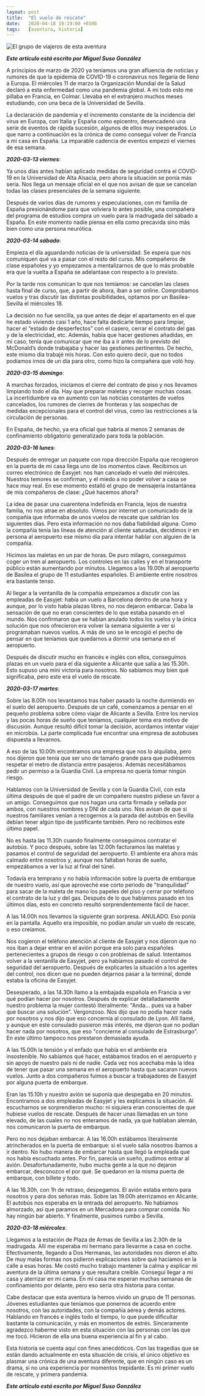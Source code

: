 ```yaml
---
layout: post
title:  "El vuelo de rescate"
date:   2020-04-18 19:19:00 +0100
tags:	[aventura, historia]
---
```


![El grupo de viajeros de esta aventura][grupo]

**_Este artículo está escrito por Miguel Suso González_**

A principios de marzo de 2020 ya teníamos una gran afluencia de noticias y
rumores de que la epidemia de COVID-19 o coronavirus nos llegaría de lleno a
Europa. El miércoles 11 de marzo la Organización Mundial de la Salud declaró a
esta enfermedad como una pandemia global. A mi todo esto me pillaba en Francia,
en Colmar. Llevaba en el extranjero muchos meses estudiando, con una beca de la
Universidad de Sevilla.

<!--more-->

La declaración de pandemia y el incremento constante de la incidencia del virus
en Europa, con Italia y España como epicentro, desencadenó una serie de eventos
de rápida sucesión, algunos de ellos muy inesperados. Lo que narro a
continuación es la crónica de como conseguí volver de Francia a mi casa en
España. La imparable cadencia de eventos empezó el viernes de esa semana.

**_2020-03-13 viernes_**:

Ya unos días antes habían aplicado medidas de seguridad contra el COVID-19 en la
Universidad de Alta Alsacia, pero ahora la situación se ponía más seria. Nos
llega un mensaje oficial en el que nos avisan de que se cancelan todas las
clases presenciales de la semana siguiente.

Después de varios días de rumores y especulaciones, con mi familia de España
presionándome para que volviera lo antes posible, una compañera del programa de
estudios compra un vuelo para la madrugada del sábado a España. En este momento
nadie piensa en ella como precavida sino más bien como una persona neurótica.

**_2020-03-14 sábado_**:

Empieza el día aguardando noticias de la universidad. Se espera que nos
comuniquen qué va a pasar con el resto del curso. Mis compañeros de clase
españoles y yo empezamos a mentalizarnos de que lo más probable era que la
vuelta a España se adelantase con respecto a lo previsto.

Por la tarde nos comunican lo que nos temíamos: se cancelan las clases hasta
final de curso, que, a partir de ahora, iban a ser online. Comprobamos vuelos y
tras discutir las distintas posibilidades, optamos por un Basilea-Sevilla el
miércoles 18.

La decisión no fue sencilla, ya que antes de dejar el apartamento en el que he
estado viviendo casi 1 año, hace falta dedicarle tiempo para limpiar, hacer el
“estado de desperfectos” con el casero, cerrar el contrato del gas y de la
electricidad, etc. Además, había que hacer gestiones añadidas, en mi caso,
tenía que comunicar que me iba a ir antes de lo previsto del McDonald’s donde 
trabajaba y hacer las gestiones pertinentes. De hecho, este mismo día trabajé
mis horas. Con esto quiero decir, que no todos podíamos irnos de un día para
otro, como hizo la compañera que voló hoy.

**_2020-03-15 domingo_**:

A marchas forzados, iniciamos el cierre del contrato de piso y nos llevamos
limpiando todo el día. Hay que preparar maletas y recoger muchas cosas. La
incertidumbre va en aumento con las noticias constantes de vuelos cancelados,
los rumores de cierres de fronteras y las sospechas de medidas excepcionales
para el control del virus, como las restricciones a la circulación de personas.

En España, de hecho, ya era oficial que habría al menos 2 semanas de
confinamiento obligatorio generalizado para toda la población.

**_2020-03-16 lunes_**:

Después de entregar un paquete con ropa dirección España que recogieron en la
puerta de mi casa llega uno de los momentos clave. Recibimos un correo
electrónico de Easyjet: nos han cancelado el vuelo del miércoles. Nuestros
temores se confirman, y el miedo a no poder volver a casa se hace muy real.
En ese momento estalló el grupo de mensajería instantánea de mis compañeros de
clase: ¿Qué hacemos ahora?

La idea de pasar una cuarentena indefinida en Francia, lejos de nuestra
familia, no nos atrae en absoluto. Vimos por internet un comunicado de la
compañía que informaba de unos vuelos de rescate que saldrían los siguientes
días. Pero esta información no nos daba fiabilidad alguna. Como la compañía
tenía las líneas de atención al cliente saturadas, decidimos ir en persona al
aeropuerto ese mismo día para intentar hablar con alguien de la compañía.

Hicimos las maletas en un par de horas. De puro milagro, conseguimos coger un
tren al aeropuerto. Los controles en las calles y en el transporte público
están aumentando por minutos. Llegamos a las 19.00h al aeropuerto de Basilea
el grupo de 11 estudiantes españoles. El ambiente entre nosotros era bastante
tenso.

Al llegar a la ventanilla de la compañía empezamos a discutir con las empleadas
de Easyjet: había un vuelo a Barcelona dentro de una hora y aunque, por lo
visto había plazas libres, no nos dejaron embarcar. Daba la sensación de que no
eran conscientes de lo que estaba pasando en el mundo.
Nos confirmaron que se habían anulado todos los vuelos y la única solución que
nos ofrecieron era volver la semana siguiente a ver si programaban nuevos
vuelos. A más de uno se le encogió el pecho de pensar en que teníamos que
quedarnos a dormir una semana en el aeropuerto.

Después de discutir mucho en francés e inglés con ellos, conseguimos plazas en
un vuelo para el día siguiente a Alicante que salía a las 15.30h. Esto supuso
una mini victoria para nosotros. No sabíamos muy bien qué significaba, pero 
este era el vuelo de rescate.

**_2020-03-17 martes_**:

Sobre las 8.00h nos levantamos tras haber pasado la noche durmiendo en el
suelo del aeropuerto. Después de un café, comenzamos a pensar en el pequeño
problema sobre cómo viajar de Alicante a Sevilla. Entre los nervios y las pocas
horas de sueño que teníamos, cualquier tema era motivo de discusión. Aunque
resultó difícil tomar la decisión, acordamos intentar viajar en microbús. La
parte complicada fue encontrar una empresa de autobuses dispuesta a llevarnos.

A eso de las 10.00h encontramos una empresa que nos lo alquilaba, pero nos
dijeron que tenía que ser uno de tamaño grande para que pudiésemos respetar el
metro de distancia entre pasajeros. Además necesitábamos pedir un permiso a la
Guardia Civil. La empresa no quería tomar ningún riesgo.

Hablamos con la Universidad de Sevilla y con la Guardia Civil, con esta última
después de que el padre de un compañero nuestro pidiese un favor a un amigo.
Conseguimos que nos hagan una carta firmada y sellada por ambos, con nuestros
nombres y DNI de cada uno. Nos avisan de que si nuestros familiares venían a
recogernos a la parada del autobús en Sevilla debían tener algún tipo de
justificante también. Pero no recibimos este último papel.

No es hasta las 11.30h cuando finalmente conseguimos contratar el autobús. Y
poco después, sobre las 12.00h facturamos las maletas y pasamos el control de
seguridad del aeropuerto. El ambiente era ahora más calmado entre nosotros y,
aunque nos faltaban horas de sueño, empezábamos a ver la luz al final del
túnel.

Todavía era temprano y no había información sobre la puerta de embarque de
nuestro vuelo, así que aproveché ese corto periodo de "tranquilidad" para sacar
de la maleta de mano los papeles del piso y cerrar por teléfono el contrato de
la luz y del gas. Después de lo que habíamos pasado en los últimos días, esto
en concreto resultó sorprendentemente fácil de hacer.

A las 14.00h nos llevamos la siguiente gran sorpresa. ANULADO. Eso ponía en la
pantalla. Aquello era imposible, no podían anular un vuelo de rescate, o eso
creíamos.

Nos cogieron el teléfono atención al cliente de Easyjet y nos dijeron que no
nos iban a dejar entrar en el avión porque era solo para españoles
pertenecientes a grupos de riesgo o con problemas de salud. Intentamos volver a
la ventanilla de Easyjet, pero ya habíamos pasado el control de seguridad del
aeropuerto. Después de explicarles la situación a los agentes del control, nos
dicen que no pueden dejarnos pasar a la terminal, donde estaba la oficina de
Easyjet.

Desesperado, a las 14.30h llamo a la embajada española en Francia a ver qué
podían hacer por nosotros. Después de explicar detalladamente nuestro problema
la mujer contestó literalmente: "Anda... pues va a haber que buscar una
solución". Vergonzoso. Nos dijo que no podía hacer nada por nosotros y nos dijo
que eso concernía al consulado de Lyon. Allí llamé, y aunque en este consulado
pusieron más interés, me dijeron que no podían hacer nada por nosotros, que eso
"concierne al consulado de Estrasburgo". En este último tampoco nos prestaron
demasiada ayuda.

A las 15.00h la tensión y el enfado que había en el ambiente era insostenible.
No sabíamos qué hacer, estábamos tirados en el aeropuerto y sin apoyo de
nuestro país ni de nadie. Cada vez nos acechaba más la idea de tener que pasar
una semana en el aeropuerto hasta que sacaran nuevos vuelos. Junto a dos
compañeros fuimos a buscar a trabajadores de Easyjet por alguna puerta de
embarque.

Eran las 15.10h y nuestro avión se suponía que despegaba en 20 minutos.
Encontramos a dos empleadas de Easyjet y les explicamos la situación. Al
escucharnos se sorprendieron mucho: ni siquiera eran conscientes de que
hubiese vuelos de rescate. Después de hacer unas llamadas en un tono elevado,
de las cuales no nos enteramos de nada, ya que hablaban alemán, nos comunicaron
la puerta de embarque.

Pero no nos dejaban embarcar. A las 16.00h estábamos literalmente atrincherados
en la puerta de embarque: si el vuelo salía nosotros íbamos a ir dentro. No
hubo manera de embarcar hasta que llegó la empleada que nos había escuchado
antes. Por fin, parecía un sueño, pudimos entrar al avión.
Desafortunadamente, hubo mucha gente a la que no dejaron embarcar, desconozco
el por qué. Se quedaron en la misma puerta de embarque, con billete y todo.

A las 16.30h, con 1h de retraso, despegamos. El avión estaba entero para
nosotros y para dos señoras más. Sobre las 19.00h aterrizamos en Alicante. El
autobús nos esperaba en la entrada del aeropuerto. No habíamos almorzado, así
que paramos en un Mercadona para comprar comida. No hay ningún bar abierto.
Y finalmente, pusimos rumbo a Sevilla.

**_2020-03-18 miércoles_**:

Llegamos a la estación de Plaza de Armas de Sevilla a las 2.30h de la
madrugada. Allí me esperaba mi hermano para llevarme a casa en coche.
Efectivamente, llegando a Dos Hermanas, las autoridades nos dieron el alto. De
muy malas formas nos pidieron explicaciones sobre qué hacíamos en la calle a
esas horas. Me costó mucho trabajo mantener la calma y explicar mi aventura de
la última semana y que resultara creíble. Conseguí llegar a mi casa y aterrizar
en mi cama. En mi casa me esperan muchas semanas de confinamiento por delante,
pero eso sería otra historia para contar.

Cabe destacar que esta aventura la hemos vivido un grupo de 11 personas.
Jóvenes estudiantes que teníamos que ponernos de acuerdo entre nosotros, con
las autoridades, con la compañía aérea y demás actores. Hablando en francés e
inglés todo el tiempo, lo que puede dificultar bastante la comunicación, y más
en momentos de estrés. Sinceramente agradezco haberme visto en esta situación
con las personas con las que me tocó. Hicieron de ella una buena experiencia al
fin y al cabo.

Esta historia se cuenta aquí con fines anecdóticos. Con las tragedias que se
están dando actualmente en esta situación de crisis, el único objetivo es
plasmar una crónica de una aventura diferente, que en ningún caso es un drama,
si no una experiencia por momentos trepidante. Es mi primer vuelo de rescate,
y primera pandemia.
 
**_Este artículo está escrito por Miguel Suso González_**

[grupo]:	{{site.url}}/assets/20200418-vuelo-rescate.png
